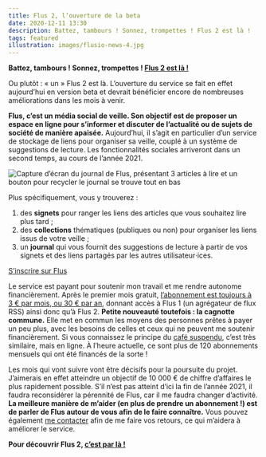 ```yaml
---
title: Flus 2, l’ouverture de la beta
date: 2020-12-11 13:30
description: Battez, tambours ! Sonnez, trompettes ! Flus 2 est là !
tags: featured
illustration: images/flusio-news-4.jpg
---
```


**Battez, tambours ! Sonnez, trompettes ! [Flus 2 est là !](https://flus.fr)**

Ou plutôt : « un » Flus 2 est là. L’ouverture du service se fait en effet
aujourd’hui en version beta et devrait bénéficier encore de nombreuses
améliorations dans les mois à venir.

**Flus, c’est un média social de veille. Son objectif est de proposer un espace
en ligne pour s’informer et discuter de l’actualité ou de sujets de société de
manière apaisée.** Aujourd’hui, il s’agit en particulier d’un service de
stockage de liens pour organiser sa veille, couplé à un système de suggestions
de lecture. Les fonctionnalités sociales arriveront dans un second temps, au
cours de l’année 2021.

<div class="screenshot">
    <img class="illustration screenshot__image" src="images/flusio-news-4.jpg" alt="Capture d’écran du journal de Flus, présentant 3 articles à lire et un bouton pour recycler le journal se trouve tout en bas">
</div>

Plus spécifiquement, vous y trouverez :

1. des **signets** pour ranger les liens des articles que vous souhaitez lire plus
   tard ;
2. des **collections** thématiques (publiques ou non) pour organiser les liens
   issus de votre veille ;
3. un **journal** qui vous fournit des suggestions de lecture à partir de vos
   signets et des liens partagés par les autres utilisateur‧ices.

<p class="paragraph--featured">
    <a class="call-to-action" href="https://app.flus.fr/registration">S’inscrire sur Flus</a>
</p>

Le service est payant pour soutenir mon travail et me rendre autonome
financièrement. Après le premier mois gratuit, [l’abonnement est toujours à 3 €
par mois, ou 30 € par an](https://flus.fr/tarifs), donnant accès à Flus 1 (un
agrégateur de flux <abbr>RSS</abbr>) ainsi donc qu’à Flus 2. **Petite nouveauté
toutefois : la cagnotte commune.** Elle met en commun les moyens des personnes
prêtes à payer un peu plus, avec les besoins de celles et ceux qui ne peuvent
me soutenir financièrement. Si vous connaissez le principe du [café
suspendu](https://fr.wikipedia.org/wiki/Caff%C3%A8_sospeso), c’est très
similaire, mais en ligne. À l’heure actuelle, ce sont plus de 120 abonnements
mensuels qui ont été financés de la sorte !

Les mois qui vont suivre vont être décisifs pour la poursuite du projet.
J’aimerais en effet atteindre un objectif de 10 000 € de chiffre d’affaires le
plus rapidement possible. S’il n’est pas atteint d’ici la fin de l’année 2021,
il faudra reconsidérer la pérennité de Flus, car il me faudra changer d’activité.
**La meilleure manière de m’aider (en plus de prendre un abonnement !) est de
parler de Flus autour de vous afin de le faire connaître.** Vous pouvez
également [me contacter](https://flus.fr/contact) afin de me faire vos retours,
ce qui m’aidera à améliorer le service.

**Pour découvrir Flus 2, [c’est par là !](https://app.flus.fr/registration)**
